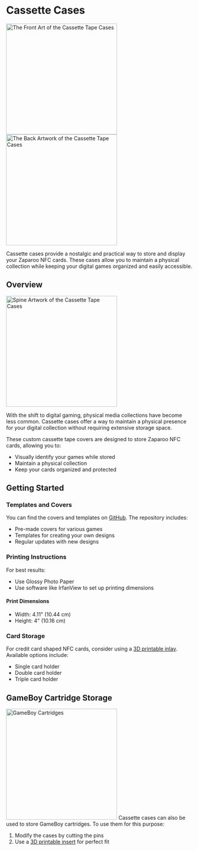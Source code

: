 # Cassette Cases

<img src="/img/docs/tokens/cassette-Front.jpg" alt="The Front Art of the Cassette Tape Cases" width="300" /> <img src="/img/docs/tokens/cassette-Back.jpg" alt="The Back Artwork of the Cassette Tape Cases" width="300" />

Cassette cases provide a nostalgic and practical way to store and display your Zaparoo NFC cards. These cases allow you to maintain a physical collection while keeping your digital games organized and easily accessible.

## Overview

<img src="/img/docs/tokens/cassette-Spine.jpg" alt="Spine Artwork of the Cassette Tape Cases" width="300" />

With the shift to digital gaming, physical media collections have become less common. Cassette cases offer a way to maintain a physical presence for your digital collection without requiring extensive storage space.

These custom cassette tape covers are designed to store Zaparoo NFC cards, allowing you to:

- Visually identify your games while stored
- Maintain a physical collection
- Keep your cards organized and protected

## Getting Started

### Templates and Covers

You can find the covers and templates on [GitHub](https://github.com/Anime0t4ku/ZaparooCassetteCovers/tree/main). The repository includes:

- Pre-made covers for various games
- Templates for creating your own designs
- Regular updates with new designs

### Printing Instructions

For best results:

- Use Glossy Photo Paper
- Use software like IrfanView to set up printing dimensions

#### Print Dimensions

- Width: 4.11" (10.44 cm)
- Height: 4" (10.16 cm)

### Card Storage

For credit card shaped NFC cards, consider using a [3D printable inlay](https://www.printables.com/model/950825-tapto-cassette-case-insert). Available options include:

- Single card holder
- Double card holder
- Triple card holder

## GameBoy Cartridge Storage

<img src="/img/docs/tokens/cassette-gb.png" alt="GameBoy Cartridges" width="300" />
Cassette cases can also be used to store GameBoy cartridges. To use them for this purpose:

1. Modify the cases by cutting the pins
2. Use a [3D printable insert](https://www.printables.com/model/958451-gameboy-cassette-case-insert) for perfect fit
